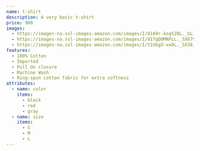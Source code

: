 ```yaml
---
name: t-shirt
description: A very basic t-shirt
price: 900
images:
  - https://images-na.ssl-images-amazon.com/images/I/81A9r-kog%2BL._UL1500_.jpg
  - https://images-na.ssl-images-amazon.com/images/I/81TgQ0MNFLL._SX679._SX._UX._SY._UY_.jpg
  - https://images-na.ssl-images-amazon.com/images/I/51UGgX-xw9L._SX38_SY50_CR,0,0,38,50_.jpg
features:
  - 100% Cotton
  - Imported
  - Pull On closure
  - Machine Wash
  - Ring-spun cotton fabric for extra softness
attributes:
  - name: color
    items:
      - black
      - red
      - gray
  - name: size
    items:
      - S
      - M
      - L       
---
```

